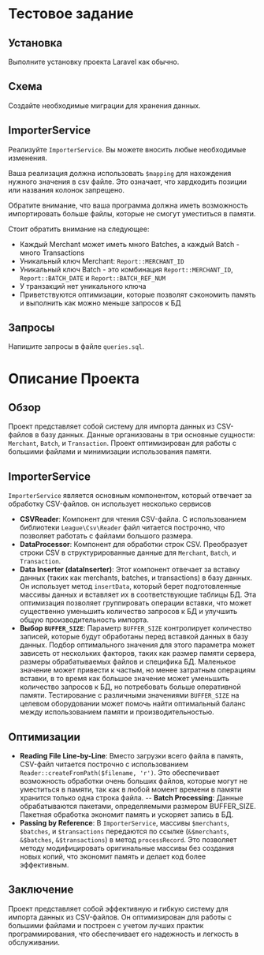 # Тестовое задание

## Установка
Выполните установку проекта Laravel как обычно.

## Схема
Создайте необходимые миграции для хранения данных.

## ImporterService
Реализуйте `ImporterService`. Вы можете вносить любые необходимые изменения.

Ваша реализация должна использовать `$mapping` для нахождения нужного значения в csv файле. Это означает, что хардкодить позиции или названия колонок запрещено.

Обратите внимание, что ваша программа должна иметь возможность импортировать больше файлы, которые не смогут уместиться в памяти.

Стоит обратить внимание на следующее:
- Каждый Merchant может иметь много Batches, а каждый Batch - много Transactions
- Уникальный ключ Merchant: `Report::MERCHANT_ID`
- Уникальный ключ Batch - это комбинация `Report::MERCHANT_ID`, `Report::BATCH_DATE` и `Report::BATCH_REF_NUM`
- У транзакций нет уникального ключа
- Приветствуются оптимизации, которые позволят сэкономить память и выполнить как можно меньше запросов к БД

## Запросы
Напишите запросы в файле `queries.sql`.

# Описание Проекта

## Обзор
Проект представляет собой систему для импорта данных из CSV-файлов в базу данных. Данные организованы в три основные сущности: `Merchant`, `Batch`, и `Transaction`. Проект оптимизирован для работы с большими файлами и минимизации использования памяти.



## ImporterService
`ImporterService` является основным компонентом, который отвечает за обработку CSV-файлов. 
он использует несколько сервисов
- **CSVReader**: Компонент для чтения CSV-файла. С использованием библиотеки `League\Csv\Reader` файл читается построчно, что позволяет работать с файлами большого размера.
- **DataProcessor**: Компонент для обработки строк CSV. Преобразует строки CSV в структурированные данные для `Merchant`, `Batch`, и `Transaction`.
- **Data Inserter (dataInserter)**: Этот компонент отвечает за вставку данных (таких как merchants, batches, и transactions) в базу данных. Он использует метод `insertData`, который берет подготовленные массивы данных и вставляет их в соответствующие таблицы БД. Эта оптимизация позволяет группировать операции вставки, что может существенно уменьшить количество запросов к БД и улучшить общую производительность импорта.
- **Выбор `BUFFER_SIZE`**: Параметр `BUFFER_SIZE` контролирует количество записей, которые будут обработаны перед вставкой данных в базу данных. Подбор оптимального значения для этого параметра может зависеть от нескольких факторов, таких как размер памяти сервера, размеры обрабатываемых файлов и специфика БД. Маленькое значение может привести к частым, но менее затратным операциям вставки, в то время как большое значение может уменьшить количество запросов к БД, но потребовать больше оперативной памяти. Тестирование с различными значениями `BUFFER_SIZE` на целевом оборудовании может помочь найти оптимальный баланс между использованием памяти и производительностью.



## Оптимизации
- **Reading File Line-by-Line**: Вместо загрузки всего файла в память, CSV-файл читается построчно с использованием `Reader::createFromPath($filename, 'r')`. Это обеспечивает возможность обработки очень больших файлов, которые могут не уместиться в памяти, так как в любой момент времени в памяти хранится только одна строка файла.
-- **Batch Processing**: Данные обрабатываются пакетами, определяемыми размером BUFFER_SIZE. Пакетная обработка экономит память и ускоряет запись в БД.
- **Passing by Reference**: В `ImporterService`, массивы `$merchants`, `$batches`, и `$transactions` передаются по ссылке (`&$merchants`, `&$batches`, `&$transactions`) в метод `processRecord`. Это позволяет методу модифицировать оригинальные массивы без создания новых копий, что экономит память и делает код более эффективным.

## Заключение
Проект представляет собой эффективную и гибкую систему для импорта данных из CSV-файлов. Он оптимизирован для работы с большими файлами и построен с учетом лучших практик программирования, что обеспечивает его надежность и легкость в обслуживании.

